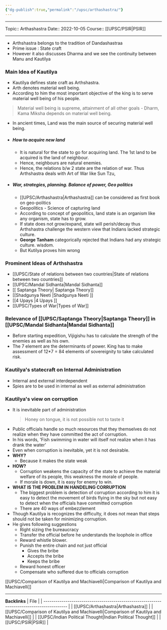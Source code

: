 ```yaml
---
{"dg-publish":true,"permalink":"/upsc/arthashastra/"}
---
```


----
Topic:: Arthashastra
Date:: 2022-10-05
Course:: [[UPSC/PSIR\|PSIR]] 

----

- Arthshastra belongs to the tradition of Dandashastraa 
- Prime issue : State craft 
- However it also discusses Dharma and we see the continuity between Manu and Kautilya

### Main Idea of Kautilya 
-  Kautilya defines state craft as Arthshastra. 
- Arth denotes material well being. 
- According to him the most important objective of the king is to serve material well being of his people. 
> Material well being is supreme, attainment of all other goals - Dharm, Kama Miksha depends on material well being. 
- In ancient times, Land was the main source of securing material well being. 

- ##### How to acquire new land 
	- It is natural for the state to go for acquiring land. The 1st land to be acquired is the land of neighbour. 
	- Hence, neighbours are natural enemies. 
	- Hence, the relations b/w 2 state are the relation of war. Thus Arthshastra deals with Art of War like Sun Tzu, 

- ##### War, strategies, planning. Balance of power, Geo politics
	- [[UPSC/Arthashastra\|Arthashastra]] can be considered as first book on geo-politics
	- Geopolitics - Science of capturing land
	- According to concept of geopolitics, land state is an organism like any organism, state has to grow. 
	- If state does not grow/expand, state will perish/decay thus Arthshastra challenge the western view that Indians lacked strategic culture. 
	- **George Tanham** categorically rejected that Indians had any strategic culture. wisdom. 
	- But Kutilya proves him wrong

### Prominent Ideas of Arthshastra 
- [[UPSC/State of relations between two countries\|State of relations between two countries]]
- [[UPSC/Mandal Sidhanta\|Mandal Sidhanta]]
- [[ Saptanga Theory\| Saptanga Theory]] 
- [[Shadgunya Neeti \|Shadgunya Neeti ]]
- [[4 Upays \|4 Upays ]]
- [[UPSC/Types of War\|Types of War]]

 ### Relevance of [[UPSC/Saptanga Theory\|Saptanga Theory]] in [[UPSC/Mandal Sidhanta\|Mandal Sidhanta]] 
   - Before starting expedition, Vijigishu has to calculate the strength of the enemies as well as his own. 
   - The 7 element are the determinants of power. King has to make assessment of 12*7 = 84 elements of sovereignity to take calculated risk. 

### Kautilya's statecraft on Internal  Administration 
- Internal and external interdependent 
- Spies are to be used in internal as well as external administration 
   
### Kautilya's view on corruption
- It is inevitable part of administration 
  > Honey on tongue, it is not possible not to taste it
- Public officials handle so much resources that they themselves do not realize when they have committed the act of corruption. 
- In his words,  'Fish swimming in water will itself not realize when it has drank the water'
- Even when corruption is inevitable, yet it is not desirable.  
- **WHY?**
	- Because it makes the state weak
- **HOW?**
	- Corruption weakens the capacity of the state to achieve the material welfare of its people, this weakness the morale of people. 
	- If morale is down, it is easy for enemy to win. 
- **WHAT IS THE PROBLEM IN HANDELING CORRUPTION**
	- The biggest problem is detection of corruption according to him it is easy to detect the movement of birds flying in the sky but not easy to detect when the officials have committed corruption
	- There are 40 ways of embezzlement 
- Though Kautilya is recognizes the difficulty, it does not mean that steps should not be taken for minimizing corruption.
-  He gives following suggestions 
	- Right sizing the bureaucracy 
	- Transfer the official before he understands the loophole in office
	- Reward whistle blower. 
	- Punish the entire chain and not just official 
		- Gives the bribe 
		- Accepts the bribe 
		- Keeps the bribe 
	- Reward honest officer
	- Compensate who suffered due to officials corruption

[[UPSC/Comparison of Kautilya and Machiavelli\|Comparison of Kautilya and Machiavelli]]



---
**Backlinks**
| File                                                                                       |
| ------------------------------------------------------------------------------------------ |
| [[UPSC/Arthashastra\|Arthashastra]]                                                     |
| [[UPSC/Comparison of Kautilya and Machiavelli\|Comparison of Kautilya and Machiavelli]] |
| [[UPSC/Indian Political Thought\|Indian Political Thought]]                             |
| [[UPSC/PSIR\|PSIR]]                                                                     |



